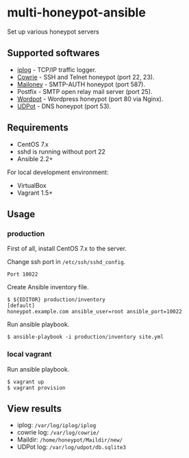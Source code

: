 # multi-honeypot-ansible

Set up various honeypot servers

## Supported softwares

* [iplog](http://freecode.com/projects/iplog) - TCP/IP traffic logger.
* [Cowrie](https://github.com/micheloosterhof/cowrie) - SSH and Telnet honeypot (port 22, 23).
* [Mailoney](https://github.com/awhitehatter/mailoney) - SMTP-AUTH honeypot (port 587).
* Postfix - SMTP open relay mail server (port 25).
* [Wordpot](https://github.com/gbrindisi/wordpot) - Wordpress honeypot (port 80 via Nginx).
* [UDPot](https://github.com/jekil/UDPot) - DNS honeypot (port 53).

## Requirements

* CentOS 7.x
 * sshd is running without port 22
* Ansible 2.2+

For local development environment:

* VirtualBox
* Vagrant 1.5+

## Usage

### production

First of all, install CentOS 7.x to the server.

Change ssh port in `/etc/ssh/sshd_config`.

    Port 10022

Create Ansible inventory file.

    $ ${EDITOR} production/inventory
    [default]
    honeypot.example.com ansible_user=root ansible_port=10022

Run ansible playbook.

    $ ansible-playbook -i production/inventory site.yml

### local vagrant

Run ansible playbook.

    $ vagrant up
    $ vagrant provision

## View results

- iplog: `/var/log/iplog/iplog`
- cowrie log: `/var/log/cowrie/`
- Maildir: `/home/honeypot/Maildir/new/`
- UDPot log: `/var/log/udpot/db.sqlite3`
